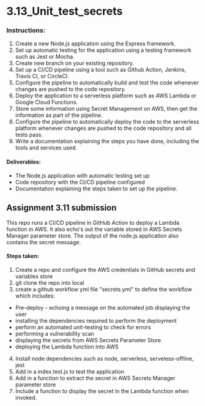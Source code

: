 # 3.13_Unit_test_secrets


### Instructions:

1. Create a new Node.js application using the Express framework.
2. Set up automatic testing for the application using a testing framework such as Jest or Mocha.
3. Create new branch on your existing repository.
4. Set up a CI/CD pipeline using a tool such as Github Action, Jenkins, Travis CI, or CircleCI.
5. Configure the pipeline to automatically build and test the code whenever changes are pushed to the code repository.
6. Deploy the application to a serverless platform such as AWS Lambda or Google Cloud Functions.
7. Store some information using Secret Management on AWS, then get the information as part of the pipeline.
8. Configure the pipeline to automatically deploy the code to the serverless platform whenever changes are pushed to the code repository and all tests pass.
9. Write a documentation explaining the steps you have done, including the tools and services used.

#### Deliverables:

- The Node.js application with automatic testing set up
- Code repository with the CI/CD pipeline configured
- Documentation explaining the steps taken to set up the pipeline.

## Assignment 3.11 submission

This repo runs a CI/CD pipeline in GitHub Action to deploy a Lambda function in AWS.  It also echo's out the variable stored in AWS Secrets Manager parameter store.  The output of the node.js application also contains the secret message.

#### Steps taken:
1. Create a repo and configure the AWS credentials in GitHub secrets and variables store
2. git clone the repo into local
3. create a github workflow yml file "secrets.yml" to define the workflow which includes:
- Pre-deploy - echoing a message on the automated job displaying the user 
- installing the dependencies required to perform the deployment
- perform an automated unit-testing to check for errors
- performing a vulnerability scan
- displaying the secrets from AWS Secrets Parameter Store
- deploying the Lambda function into AWS
4. Install node dependencies such as node, serverless, serveless-offline, jest
5. Add in a index.test.js to test the application
6. Add in a function to extract the secret in AWS Secrets Manager parameter store
7. Include a function to display the secret in the Lambda function when invoked.